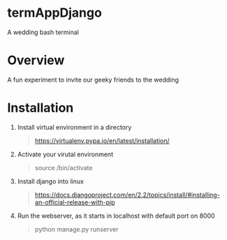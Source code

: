 # termAppDjango
A wedding bash terminal

# Overview

A fun experiment to invite our geeky friends to the wedding

 # Installation

1) Install virtual environment in a directory
	> https://virtualenv.pypa.io/en/latest/installation/

2) Activate your virutal environment
   > source <folder>/bin/activate

3) Install django into linux
	> https://docs.djangoproject.com/en/2.2/topics/install/#installing-an-official-release-with-pip
	
4) Run the webserver, as it starts in localhost with default port on 8000
   > python manage.py runserver
